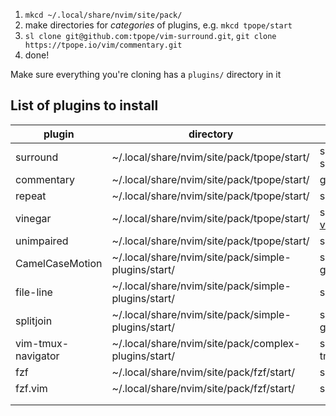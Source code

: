 1. `mkcd ~/.local/share/nvim/site/pack/`
2. make directories for _categories_ of plugins, e.g. `mkcd tpope/start`
3. `sl clone git@github.com:tpope/vim-surround.git`, `git clone https://tpope.io/vim/commentary.git`
4. done!

Make sure everything you're cloning has a `plugins/` directory in it


## List of plugins to install

| plugin             | directory                                            | command                                                    |   |   |
|--------------------|------------------------------------------------------|------------------------------------------------------------|---|---|
| surround           | ~/.local/share/nvim/site/pack/tpope/start/           | sl clone git@github.com:tpope/vim-surround.git             |   |   |
| commentary         | ~/.local/share/nvim/site/pack/tpope/start/           | git clone https://tpope.io/vim/commentary.git              |   |   |
| repeat             | ~/.local/share/nvim/site/pack/tpope/start/           | sl clone https://tpope.io/vim/repeat.git                   |   |   |
| vinegar            | ~/.local/share/nvim/site/pack/tpope/start/           | sl clone https://github.com/tpope/vim-vinegar.git          |   |   |
| unimpaired         | ~/.local/share/nvim/site/pack/tpope/start/           | sl clone https://tpope.io/vim/unimpaired.git               |   |   |
| CamelCaseMotion    | ~/.local/share/nvim/site/pack/simple-plugins/start/  | sl clone git@github.com:bkad/CamelCaseMotion.git           |   |   |
| file-line          | ~/.local/share/nvim/site/pack/simple-plugins/start/  | sl clone git@github.com:lervag/file-line.git               |   |   |
| splitjoin          | ~/.local/share/nvim/site/pack/simple-plugins/start/  | sl clone git@github.com:AndrewRadev/splitjoin.vim.git      |   |   |
| vim-tmux-navigator | ~/.local/share/nvim/site/pack/complex-plugins/start/ | sl clone git@github.com:christoomey/vim-tmux-navigator.git |   |   |
| fzf                | ~/.local/share/nvim/site/pack/fzf/start/             | sl clone git@github.com:junegunn/fzf.git                   |   |   |
| fzf.vim            | ~/.local/share/nvim/site/pack/fzf/start/             | sl clone git@github.com:junegunn/fzf.vim.git               |   |   |
|                    |                                                      |                                                            |   |   |
|                    |                                                      |                                                            |   |   |
